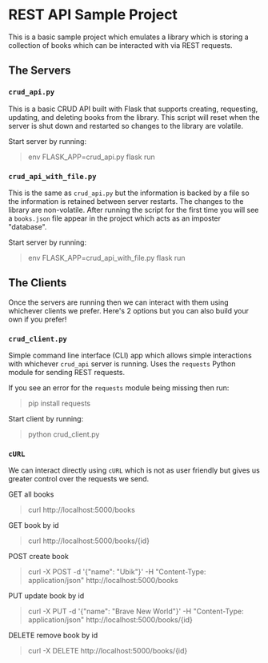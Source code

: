 # REST API Sample Project

This is a basic sample project which emulates a library which is storing a collection of books which can be interacted with via REST requests. 

## The Servers

### `crud_api.py`

This is a basic CRUD API built with Flask that supports creating, requesting, updating, and deleting books from the library. This script will reset when the server is shut down and restarted so changes to the library are volatile.

Start server by running:
> env FLASK_APP=crud_api.py flask run

### `crud_api_with_file.py`

This is the same as `crud_api.py` but the information is backed by a file so the information is retained between server restarts. The changes to the library are non-volatile. After running the script for the first time you will see a `books.json` file appear in the project which acts as an imposter "database".

Start server by running:
> env FLASK_APP=crud_api_with_file.py flask run

## The Clients

Once the servers are running then we can interact with them using whichever clients we prefer. Here's 2 options but you can also build your own if you prefer!

### `crud_client.py`

Simple command line interface (CLI) app which allows simple interactions with whichever `crud_api` server is running. Uses the `requests` Python module for sending REST requests.

If you see an error for the `requests` module being missing then run:
> pip install requests

Start client by running:
> python crud_client.py

### `cURL`

We can interact directly using `cURL` which is not as user friendly but gives us greater control over the requests we send.

GET all books
> curl http://localhost:5000/books

GET book by id
> curl http://localhost:5000/books/{id}

POST create book
> curl -X POST -d '{"name": "Ubik"}' -H "Content-Type: application/json" http://localhost:5000/books

PUT update book by id
> curl -X PUT -d '{"name": "Brave New World"}' -H "Content-Type: application/json" http://localhost:5000/books/{id}

DELETE remove book by id
> curl -X DELETE http://localhost:5000/books/{id}
